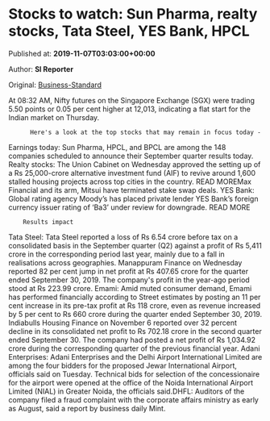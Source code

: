 
# Stocks to watch: Sun Pharma, realty stocks, Tata Steel, YES Bank, HPCL

Published at: **2019-11-07T03:03:00+00:00**

Author: **SI Reporter**

Original: [Business-Standard](https://www.business-standard.com/article/markets/stocks-to-watch-sun-pharma-realty-stocks-tata-steel-yes-bank-hpcl-119110700180_1.html)

At 08:32 AM, Nifty futures on the Singapore Exchange (SGX) were trading 5.50 points or 0.05 per cent higher at 12,013, indicating a flat start for the Indian market on Thursday.

        
          Here's a look at the top stocks that may remain in focus today -
        
      
Earnings today: Sun Pharma, HPCL, and BPCL are among the 148 companies scheduled to announce their September quarter results today.
Realty stocks: The Union Cabinet on Wednesday approved the setting up of a Rs 25,000-crore alternative investment fund (AIF) to revive around 1,600 stalled housing projects across top cities in the country. READ MOREMax Financial and its arm, Mitsui have terminated stake swap deals.
YES Bank: Global rating agency Moody’s has placed private lender YES Bank’s foreign currency issuer rating of ‘Ba3’ under review for downgrade. READ MORE

        Results impact
      
Tata Steel: Tata Steel reported a loss of Rs 6.54 crore before tax on a consolidated basis in the September quarter (Q2) against a profit of Rs 5,411 crore in the corresponding period last year, mainly due to a fall in realisations across geographies.
Manappuram Finance on Wednesday reported 82 per cent jump in net profit at Rs 407.65 crore for the quarter ended September 30, 2019. The company's profit in the year-ago period stood at Rs 223.99 crore.
Emami: Amid muted consumer demand, Emami has performed financially according to Street estimates by posting an 11 per cent increase in its pre-tax profit at Rs 118 crore, even as revenue increased by 5 per cent to Rs 660 crore during the quarter ended September 30, 2019.
Indiabulls Housing Finance on November 6 reported over 32 percent decline in its consolidated net profit to Rs 702.18 crore in the second quarter ended September 30. The company had posted a net profit of Rs 1,034.92 crore during the corresponding quarter of the previous financial year.
Adani Enterprises: Adani Enterprises and the Delhi Airport International Limited are among the four bidders for the proposed Jewar International Airport, officials said on Tuesday. Technical bids for selection of the concessionaire for the airport were opened at the office of the Noida International Airport Limited (NIAL) in Greater Noida, the officials said.DHFL: Auditors of the company filed a fraud complaint with the corporate affairs ministry as early as August, said a report by business daily Mint.
